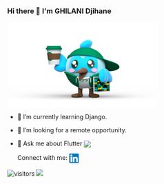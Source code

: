 ### Hi there 👋 I'm GHILANI Djihane

<!--
**Djihanegh/Djihanegh** is a ✨ _special_ ✨ repository because its `README.md` (this file) appears on your GitHub profile.

Here are some ideas to get you started:
- 📫 How to reach me: ...
- 😄 Pronouns: ...
- ⚡ Fun fact: ...
-->
<img align= "center" alt="flutter img" width="350px" src="./Flutty.png" />
  
- 🔭 I’m currently learning Django.
- 👯 I’m looking for a remote opportunity.
- 💬 Ask me about Flutter <img align="center" width="22px" src="https://cdn.jsdelivr.net/npm/simple-icons@3.1.0/icons/flutter.svg"/>

  Connect with me:
  [<img align= "center" alt="djihaneghilani | LinkedIn" width="22px" src="./Linkedin.png" />][linkedin]
  
  [linkedin]: https://www.linkedin.com/in/djihane-ghilani-aa622b184/

![visitors](https://visitor-badge.glitch.me/badge?page_id={$Djihanegh})
<img height="180em" src="https://github-readme-stats.vercel.app/api?username=Djihanegh&show_icons=true&hide_border=true&&count_private=true&include_all_commits=true" />
